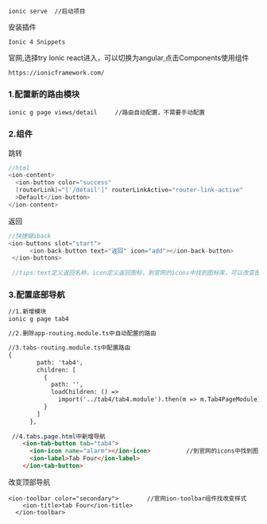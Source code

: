 ```
ionic serve  //启动项目
```

安装插件

```
Ionic 4 Snippets
```

官网,选择try lonic react进入，可以切换为angular,点击Components使用组件

```
https://ionicframework.com/
```

###  1.配置新的路由模块

```
ionic g page views/detail     //路由自动配置，不需要手动配置
```

### 2.组件

跳转

```java
//html
<ion-content>
  <ion-button color="success"
  [routerLink]="['/detail']" routerLinkActive="router-link-active" 
  >Default</ion-button>
</ion-content>
```

返回

```java
//快捷键iback
<ion-buttons slot="start">
      <ion-back-button text="返回" icon="add"></ion-back-button>
 </ion-buttons>
 
 //tips:text定义返回名称，icon定义返回图标，到官网的icons中找到图标库，可以改变图标
```

### 3.配置底部导航

```html
//1.新增模块
ionic g page tab4

//2.删除app-routing.module.ts中自动配置的路由

//3.tabs-routing.module.ts中配置路由
{
        path: 'tab4',
        children: [
          {
            path: '',
            loadChildren: () =>
              import('../tab4/tab4.module').then(m => m.Tab4PageModule)
          }
        ]
      },
      
 //4.tabs.page.html中新增导航   
    <ion-tab-button tab="tab4">
      <ion-icon name="alarm"></ion-icon>          //到官网的icons中找到图标库，改变图标
      <ion-label>Tab Four</ion-label>
    </ion-tab-button>
```

改变顶部导航

```
<ion-toolbar color="secondary">        //官网ion-toolbar组件找改变样式
    <ion-title>tab Four</ion-title>
  </ion-toolbar>
```

